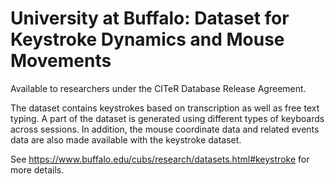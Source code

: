 # University at Buffalo: Dataset for Keystroke Dynamics and Mouse Movements

Available to researchers under the CITeR Database Release Agreement.

The dataset contains keystrokes based on transcription as well as free text typing. A part of the dataset is generated using different types of keyboards across sessions. In addition, the mouse coordinate data and related events data are also made available with the keystroke dataset.

See https://www.buffalo.edu/cubs/research/datasets.html#keystroke for more details.
